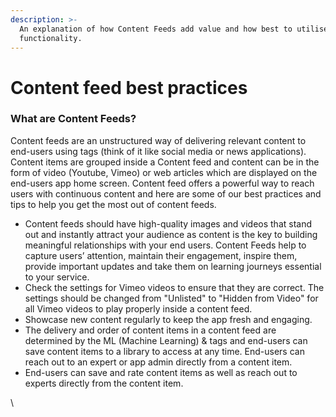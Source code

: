 ```yaml
---
description: >-
  An explanation of how Content Feeds add value and how best to utilise their
  functionality.
---
```


# Content feed best practices

### What are Content Feeds?&#x20;

Content feeds are an unstructured way of delivering relevant content to end-users using tags (think of it like social media or news applications). Content items are grouped inside a Content feed and content can be in the form of video (Youtube, Vimeo) or web articles which are displayed on the end-users app home screen. Content feed offers a powerful way to reach users with continuous content and here are some of our best practices and tips to help you get the most out of content feeds.



* Content feeds should have high-quality images and videos that stand out and instantly attract your audience as content is the key to building meaningful relationships with your end users. Content Feeds help to capture users’ attention, maintain their engagement, inspire them, provide important updates and take them on learning journeys essential to your service.&#x20;
* Check the settings for Vimeo videos to ensure that they are correct. The settings should be changed from "Unlisted" to "Hidden from Video" for all Vimeo videos to play properly inside a content feed.
* Showcase new content regularly to keep the app fresh and engaging.
* The delivery and order of content items in a content feed are determined by the ML (Machine Learning) & tags and end-users can save content items to a library to access at any time. End-users can reach out to an expert or app admin directly from a content item.
* End-users can save and rate content items as well as reach out to experts directly from the content item.

\
